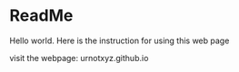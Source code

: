 # ReadMe

Hello world. Here is the instruction for using this web page

visit the webpage: urnotxyz.github.io
